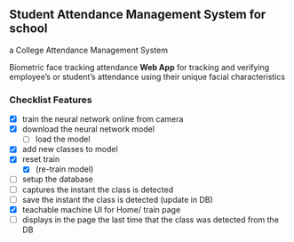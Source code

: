 ## Student Attendance Management System for school
a College Attendance Management System

Biometric face tracking attendance **Web App** for tracking and verifying employee’s or student’s attendance using their unique facial characteristics

### Checklist Features

- [x] train the neural network online from camera 
- [x] download the neural network model 
    - [ ] load the model
- [x] add new classes to model
- [x] reset train 
    - [x] (re-train model)
- [ ] setup the database
- [ ] captures the instant the class is detected
- [ ] save the instant the class is detected (update in DB)
- [x] teachable machine UI for Home/ train page
- [ ] displays in the page the last time that the class was detected from the DB